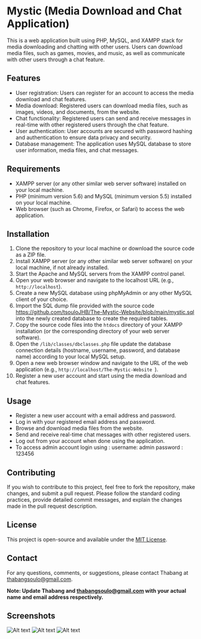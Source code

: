 # Mystic (Media Download and Chat Application)

This is a web application built using PHP, MySQL, and XAMPP stack for media downloading and chatting with other users. Users can download media files, such as games, movies, and music, as well as communicate with other users through a chat feature.

## Features

- User registration: Users can register for an account to access the media download and chat features.
- Media download: Registered users can download media files, such as images, videos, and documents, from the website.
- Chat functionality: Registered users can send and receive messages in real-time with other registered users through the chat feature.
- User authentication: User accounts are secured with password hashing and authentication to ensure data privacy and security.
- Database management: The application uses MySQL database to store user information, media files, and chat messages.

## Requirements

- XAMPP server (or any other similar web server software) installed on your local machine.
- PHP (minimum version 5.6) and MySQL (minimum version 5.5) installed on your local machine.
- Web browser (such as Chrome, Firefox, or Safari) to access the web application.

## Installation

1. Clone the repository to your local machine or download the source code as a ZIP file.
2. Install XAMPP server (or any other similar web server software) on your local machine, if not already installed.
3. Start the Apache and MySQL servers from the XAMPP control panel.
4. Open your web browser and navigate to the localhost URL (e.g., `http://localhost`).
5. Create a new MySQL database using phpMyAdmin or any other MySQL client of your choice.
6. Import the SQL dump file provided with the source code https://github.com/tsouloJHB/The-Mystic-Website/blob/main/mystic.sql into the newly created database to create the required tables.
7. Copy the source code files into the `htdocs` directory of your XAMPP installation (or the corresponding directory of your web server software).
8. Open the `/lib/classes/dbclasses.php` file update the database connection details (hostname, username, password, and database name) according to your local MySQL setup.
9. Open a new web browser window and navigate to the URL of the web application (e.g., `http://localhost/The-Mystic-Website
`).
10. Register a new user account and start using the media download and chat features.

## Usage

- Register a new user account with a email address and password.
- Log in with your registered email address and password.
- Browse and download media files from the website.
- Send and receive real-time chat messages with other registered users.
- Log out from your account when done using the application.
- To access admin account login using : username: admin password : 123456 

## Contributing

If you wish to contribute to this project, feel free to fork the repository, make changes, and submit a pull request. Please follow the standard coding practices, provide detailed commit messages, and explain the changes made in the pull request description.

## License

This project is open-source and available under the [MIT License](LICENSE).

## Contact

For any questions, comments, or suggestions, please contact Thabang at thabangsoulo@gmail.com.

**Note: Update Thabang and  thabangsoulo@gmail.com with your actual name and email address respectively.**

## Screenshots
![Alt text](https://github.com/tsouloJHB/The-Mystic-Website/blob/main/screen1.png)
![Alt text](https://github.com/tsouloJHB/The-Mystic-Website/blob/main/screen2.png)
![Alt text](https://github.com/tsouloJHB/The-Mystic-Website/blob/main/screeen3.png)


